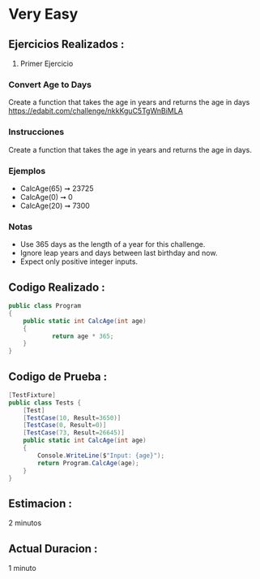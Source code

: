 
# Very Easy


## Ejercicios Realizados :

1. Primer Ejercicio
### Convert Age to Days
Create a function that takes the age in years and returns the age in days https://edabit.com/challenge/nkkKguC5TgWnBiMLA

### Instrucciones
Create a function that takes the age in years and returns the age in days.

### Ejemplos
+ CalcAge(65) ➞ 23725
+ CalcAge(0) ➞ 0
+ CalcAge(20) ➞ 7300

### Notas
+ Use 365 days as the length of a year for this challenge.
+ Ignore leap years and days between last birthday and now.
+ Expect only positive integer inputs.

## Codigo Realizado :
```cs
public class Program 
{
    public static int CalcAge(int age) 
    {
			return age * 365;
    }
}
```

## Codigo de Prueba :
```cs
[TestFixture]
public class Tests {
	[Test]
	[TestCase(10, Result=3650)]
	[TestCase(0, Result=0)]
	[TestCase(73, Result=26645)]
	public static int CalcAge(int age)
	{
		Console.WriteLine($"Input: {age}");
		return Program.CalcAge(age);
	}
}
```
## Estimacion :
2 minutos

## Actual Duracion :
1 minuto




